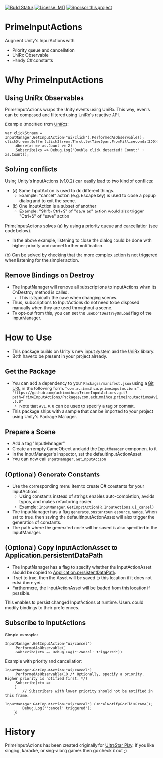 [![Build Status](https://travis-ci.org/achimmihca/PrimeInputActions.svg?branch=main)](https://travis-ci.org/achimmihca/PrimeInputActions)
[![License: MIT](https://img.shields.io/badge/License-MIT-blue.svg)](https://github.com/achimmihca/PrimeInputActions/blob/main/LICENSE)
[![Sponsor this project](https://img.shields.io/badge/-Sponsor-fafbfc?logo=GitHub%20Sponsors)](https://github.com/sponsors/achimmihca)

# PrimeInputActions
Augment Unity's InputActions with

- Priority queue and cancellation
- UniRx Observable
- Handy C# constants

# Why PrimeInputActions

## Using UniRx Observables
PrimeInputActions wraps the Unity events using UniRx.
This way, events can be composed and filtered using UniRx's reactive API.

Example (modified from [UniRx](https://github.com/neuecc/UniRx#introduction)):
```
var clickStream = InputManager.GetInputAction("ui/click").PerformedAsObservable();
clickStream.Buffer(clickStream.Throttle(TimeSpan.FromMilliseconds(250)))
    .Where(xs => xs.Count >= 2)
    .Subscribe(xs => Debug.Log("Double click detected! Count:" + xs.Count));
```

## Solving conflicts
Using Unity's InputActions (v1.0.2) can easily lead to two kind of conflicts:
- (a) Same InputAction is used to do different things.
    - Example: "cancel" action (e.g. Escape key) is used to close a popup dialog and to exit the scene.
- (b) One InputAction is a subset of another
    - Example: "Shift+Ctrl+S" of "save as" action would also trigger "Ctrl+S" of "save" action

PrimeInputActions solves (a) by using a priority queue and cancellation (see code below).
- In the above example, listening to close the dialog could be done with higher priority and cancel further notification.

(b) Can be solved by checking that the more complex action is not triggered when listening for the simpler action.

## Remove Bindings on Destroy
- The InputManager will remove all subscriptions to InputActions when its OnDestroy method is called.
    - This is typically the case when changing scenes.
- Thus, subscriptions to InputActions do not need to be disposed manually when they are used throughout a scene.
- To opt-out from this, you can set the `useDontDestroyOnLoad` flag of the InputManager.

# How to Use

- This package builds on Unity's new [input system](https://docs.unity3d.com/Packages/com.unity.inputsystem@1.0/manual/index.html) and the [UniRx](https://github.com/neuecc/UniRx) library.
- Both have to be present in your project already.

## Get the Package
- You can add a dependency to your `Packages/manifest.json` using a [Git URL](https://docs.unity3d.com/2019.4/Documentation/Manual/upm-git.html) in the following form:
  `"com.achimmihca.primeinputactions": "https://github.com/achimmihca/PrimeInputActions.git?path=PrimeInputActions/Packages/com.achimmihca.primeinputactions#v1.0.0"`
  - Note that `#v1.0.0` can be used to specify a tag or commit.
- This package ships with a sample that can be imported to your project using Unity's Package Manager.

## Prepare a Scene
- Add a tag "InputManager"
- Create an empty GameObject and add the `InputManager` component to it
- In the InputManager's inspector, set the defaultInputActionAsset
- You can now call `InputManager.GetInputAction`

## (Optional) Generate Constants
- Use the corresponding menu item to create C# constants for your InputActions.
    - Using constants instead of strings enables auto-completion, avoids typos, and makes refactoring easier.
    - Example: `InputManager.GetInputAction(R.InputActions.ui_cancel)`
- The InputManager has a flag `generateConstantsOnResourceChange`. When set to true, then saving the defaultInputActionAsset will also trigger the generation of constants.
- The path where the generated code will be saved is also specified in the InputManager.

## (Optional) Copy InputActionAsset to Application.persistentDataPath
- The InputManager has a flag to specify whether the InputActionAsset should be copied to [Application.persistentDataPath](https://docs.unity3d.com/ScriptReference/Application-persistentDataPath.html).
- If set to true, then the Asset will be saved to this location if it does not exist there yet.
- Furthermore, the InputActionAsset will be loaded from this location if possible.

This enables to persist changed InputActions at runtime. Users could modify bindings to their preferences.

## Subscribe to InputActions
Simple exmaple:
```
InputManager.GetInputAction("ui/cancel")
    .PerformedAsObservable()
    .Subscribe(ctx => Debug.Log("'cancel' triggered"))
```

Example with priority and cancellation:
```
InputManager.GetInputAction("ui/cancel")
    .PerformedAsObservable(10 /* Optionally, specify a priority. Higher priority is notified first. */)
    .Subscribe(ctx => 
    {
        // Subscribers with lower priority should not be notified in this frame.
        InputManager.GetInputAction("ui/cancel").CancelNotifyForThisFrame(); 
        Debug.Log("'cancel' triggered");
    })
```

# History
PrimeInputActions has been created originally for [UltraStar Play](https://github.com/UltraStar-Deluxe/Play).
If you like singing, karaoke, or sing-along games then go check it out ;)
